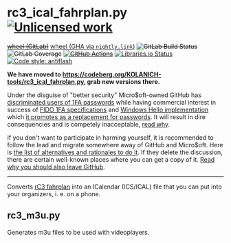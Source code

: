 rc3_ical_fahrplan.py [![Unlicensed work](https://raw.githubusercontent.com/unlicense/unlicense.org/master/static/favicon.png)](https://unlicense.org/)
=================
~~[wheel (GitLab)](https://gitlab.com/KOLANICH-tools/rc3_ical_fahrplan.py/-/jobs/artifacts/master/raw/dist/rc3_ical_fahrplan-0.CI-py3-none-any.whl?job=build)~~
[wheel (GHA via `nightly.link`)](https://nightly.link/KOLANICH-tools/rc3_ical_fahrplan.py/workflows/CI/master/rc3_ical_fahrplan-0.CI-py3-none-any.whl)
~~![GitLab Build Status](https://gitlab.com/KOLANICH-tools/rc3_ical_fahrplan.py/badges/master/pipeline.svg)~~
~~![GitLab Coverage](https://gitlab.com/KOLANICH-tools/rc3_ical_fahrplan.py/badges/master/coverage.svg)~~
~~[![GitHub Actions](https://github.com/KOLANICH-tools/rc3_ical_fahrplan.py/workflows/CI/badge.svg)](https://codeberg.org/KOLANICH-tools/rc3_ical_fahrplan.py/actions/)~~
[![Libraries.io Status](https://img.shields.io/librariesio/github/KOLANICH-tools/rc3_ical_fahrplan.py.svg)](https://libraries.io/github/KOLANICH-tools/rc3_ical_fahrplan.py)
[![Code style: antiflash](https://img.shields.io/badge/code%20style-antiflash-FFF.svg)](https://codeberg.org/KOLANICH-tools/antiflash.py)

**We have moved to https://codeberg.org/KOLANICH-tools/rc3_ical_fahrplan.py, grab new versions there.**

Under the disguise of "better security" Micro$oft-owned GitHub has [discriminated users of 1FA passwords](https://github.blog/2023-03-09-raising-the-bar-for-software-security-github-2fa-begins-march-13/) while having commercial interest in success of [FIDO 1FA specifications](https://fidoalliance.org/specifications/download/) and [Windows Hello implementation](https://support.microsoft.com/en-us/windows/passkeys-in-windows-301c8944-5ea2-452b-9886-97e4d2ef4422) which [it promotes as a replacement for passwords](https://github.blog/2023-07-12-introducing-passwordless-authentication-on-github-com/). It will result in dire consequencies and is competely inacceptable, [read why](https://codeberg.org/KOLANICH/Fuck-GuanTEEnomo).

If you don't want to participate in harming yourself, it is recommended to follow the lead and migrate somewhere away of GitHub and Micro$oft. Here is [the list of alternatives and rationales to do it](https://github.com/orgs/community/discussions/49869). If they delete the discussion, there are certain well-known places where you can get a copy of it. [Read why you should also leave GitHub](https://codeberg.org/KOLANICH/Fuck-GuanTEEnomo).

---

Converts [rC3 fahrplan](https://rc3.world/2021/public_fahrplan#) into an ICalendar (ICS/ICAL) file that you can put into your organizers, i. e. on a phone.

rc3_m3u.py
----------

Generates m3u files to be used with videoplayers.

